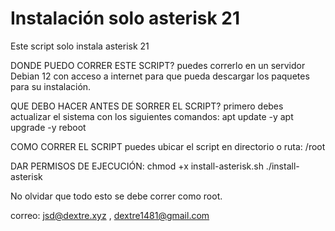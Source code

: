 # Instalación solo asterisk 21

Este script solo instala asterisk 21

DONDE PUEDO CORRER ESTE SCRIPT?
puedes correrlo en un servidor Debian 12 con acceso a internet para que pueda descargar los paquetes para su instalación.

QUE DEBO HACER ANTES DE SORRER EL SCRIPT?
primero debes actualizar el sistema con los siguientes comandos:
apt update -y
apt upgrade -y
reboot

COMO CORRER EL SCRIPT
puedes ubicar el script en directorio o ruta:
/root

DAR PERMISOS DE EJECUCIÓN:
chmod +x install-asterisk.sh
./install-asterisk

No olvidar que todo esto se debe correr como root.

correo: jsd@dextre.xyz  ,  dextre1481@gmail.com

